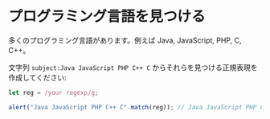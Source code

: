 # プログラミング言語を見つける

多くのプログラミング言語があります。例えば Java, JavaScript, PHP, C, C++。

文字列 `subject:Java JavaScript PHP C++ C` からそれらを見つける正規表現を作成してください:

```js
let reg = /your regexp/g;

alert("Java JavaScript PHP C++ C".match(reg)); // Java JavaScript PHP C++ C
```
